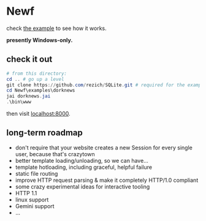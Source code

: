 Newf
====
check [the example](examples/dorknews) to see how it works.

**presently Windows-only.**


check it out
------------

```powershell
# from this directory:
cd .. # go up a level
git clone https://github.com/rezich/SQLite.git # required for the example
cd Newf\examples\dorknews
jai dorknews.jai
.\bin\www
```
then visit [localhost:8000](localhost:8000).


long-term roadmap
-----------------
 - don't require that your website creates a new Session for every single user, because that's crazytown
 - better template loading/unloading, so we can have...
 - template hotloading, including graceful, helpful failure
 - static file routing
 - improve HTTP request parsing & make it completely HTTP/1.0 compliant
 - some crazy experimental ideas for interactive tooling
 - HTTP 1.1
 - linux support
 - Gemini support
 - ...
